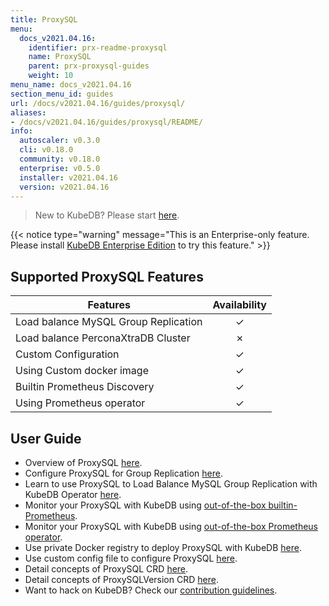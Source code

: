```yaml
---
title: ProxySQL
menu:
  docs_v2021.04.16:
    identifier: prx-readme-proxysql
    name: ProxySQL
    parent: prx-proxysql-guides
    weight: 10
menu_name: docs_v2021.04.16
section_menu_id: guides
url: /docs/v2021.04.16/guides/proxysql/
aliases:
- /docs/v2021.04.16/guides/proxysql/README/
info:
  autoscaler: v0.3.0
  cli: v0.18.0
  community: v0.18.0
  enterprise: v0.5.0
  installer: v2021.04.16
  version: v2021.04.16
---
```


> New to KubeDB? Please start [here](/docs/v2021.04.16/README).

{{< notice type="warning" message="This is an Enterprise-only feature. Please install [KubeDB Enterprise Edition](/docs/v2021.04.16/setup/install/enterprise) to try this feature." >}}

## Supported ProxySQL Features

| Features                             | Availability |
| ------------------------------------ | :----------: |
| Load balance MySQL Group Replication |   &#10003;   |
| Load balance PerconaXtraDB Cluster   |   &#10007;   |
| Custom Configuration                 |   &#10003;   |
| Using Custom docker image            |   &#10003;   |
| Builtin Prometheus Discovery         |   &#10003;   |
| Using Prometheus operator            |   &#10003;   |

## User Guide

- Overview of ProxySQL [here](/docs/v2021.04.16/guides/proxysql/overview/overview).
- Configure ProxySQL for Group Replication [here](/docs/v2021.04.16/guides/proxysql/overview/configure-proxysql).
- Learn to use ProxySQL to Load Balance MySQL Group Replication with KubeDB Operator [here](/docs/v2021.04.16/guides/proxysql/quickstart/load-balance-mysql-group-replication).
- Monitor your ProxySQL with KubeDB using [out-of-the-box builtin-Prometheus](/docs/v2021.04.16/guides/proxysql/monitoring/using-builtin-prometheus).
- Monitor your ProxySQL with KubeDB using [out-of-the-box Prometheus operator](/docs/v2021.04.16/guides/proxysql/monitoring/using-prometheus-operator).
- Use private Docker registry to deploy ProxySQL with KubeDB [here](/docs/v2021.04.16/guides/proxysql/private-registry/using-private-registry).
- Use custom config file to configure ProxySQL [here](/docs/v2021.04.16/guides/proxysql/configuration/using-config-file).
- Detail concepts of ProxySQL CRD [here](/docs/v2021.04.16/guides/proxysql/concepts/proxysql).
- Detail concepts of ProxySQLVersion CRD [here](/docs/v2021.04.16/guides/proxysql/concepts/catalog).
- Want to hack on KubeDB? Check our [contribution guidelines](/docs/v2021.04.16/CONTRIBUTING).

